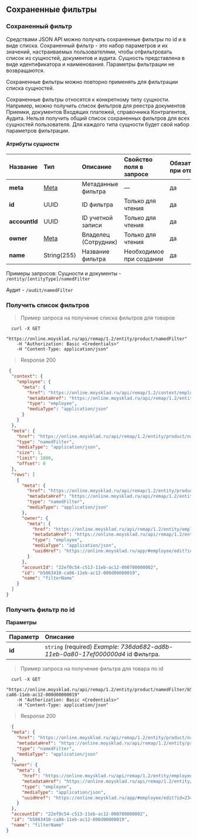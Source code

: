 ## Сохраненные фильтры
### Сохраненный фильтр

Средствами JSON API можно получать сохраненные фильтры по id и в виде списка.
Сохраненный фильтр - это набор параметров и их значений, настраиваемых пользователями,
чтобы отфильтровать список из сущностей, документов и аудита.
Сущность представлена в виде идентификатора и наименования. Параметры фильтрации не возвращаются.

Сохраненные фильтры можно повторно применять для фильтрации списка сущностей.

Сохраненные фильтры относятся к конкретному типу сущности. 
Например, можно получить список фильтров для реестра документов Приемки, документов Входящих платежей, 
справочника Контрагентов, Аудита. Нельзя получить общий список сохраненных фильтров для всех
сущностей пользователя.
Для каждого типа сущности будет свой набор параметров фильтрации.

#### Атрибуты сущности

| Название  | Тип | Описание                    | Свойство поля в запросе| Обязательное при ответе|Expand|
| --------- |:----|:----------------------------|:----------------|:------------------------|:------------------------|
|**meta** |[Meta](../#mojsklad-json-api-obschie-swedeniq-metadannye)|Метаданные фильтра|&mdash;|да|нет
|**id**        |UUID|ID фильтра|Только для чтения|да|нет
|**accountId**    |UUID|ID учетной записи|Только для чтения|да|нет
|**owner**     |[Meta](../#mojsklad-json-api-obschie-swedeniq-metadannye)|Владелец (Сотрудник)|Только для чтения|да|да
|**name**    |String(255)|Название фильтра|Необходимое при создании|да|нет

Примеры запросов:
Сущности и документы - ```/entity/[entityType]/namedFilter```

Аудит - ```/audit/namedFilter```


### Получить список фильтров

> Пример запроса на получение списка фильтров для товаров
```shell
  curl -X GET
    "https://online.moysklad.ru/api/remap/1.2/entity/product/namedFilter"
    -H "Authorization: Basic <Credentials>"
    -H "Content-Type: application/json"  
```

> Response 200 

```json
 {
  "context": {
    "employee": {
      "meta": {
        "href": "https://online.moysklad.ru/api/remap/1.2/context/employee",
        "metadataHref": "https://online.moysklad.ru/api/remap/1.2/entity/employee/metadata",
        "type": "employee",
        "mediaType": "application/json"
      }
    }
  },
  "meta": {
    "href": "https://online.moysklad.ru/api/remap/1.2/entity/product/namedFilter",
    "type": "namedFilter",
    "mediaType": "application/json",
    "size": 1,
    "limit": 1000,
    "offset": 0
  },
  "rows": [
    {
      "meta": {
        "href": "https://online.moysklad.ru/api/remap/1.2/entity/product/namedFilter/b5863410-ca86-11eb-ac12-000d00000019",
        "metadataHref": "https://online.moysklad.ru/api/remap/1.2/entity/product/namedFilter/metadata",
        "type": "namedFilter",
        "mediaType": "application/json"
      },
      "owner": {
        "meta": {
          "href": "https://online.moysklad.ru/api/remap/1.2/entity/employee/234eee6f-c513-11eb-ac12-000d0000003b",
          "metadataHref": "https://online.moysklad.ru/api/remap/1.2/entity/employee/metadata",
          "type": "employee",
          "mediaType": "application/json",
          "uuidHref": "https://online.moysklad.ru/app/#employee/edit?id=234eee6f-c513-11eb-ac12-000d0000003b"
        }
      },
      "accountId": "22ef0c54-c513-11eb-ac12-000700000002",
      "id": "b5863410-ca86-11eb-ac12-000d00000019",
      "name": "filterName"
    }
  ]
}
```

### Получить фильтр по id

**Параметры**

|Параметр   |Описание   | 
|:----|:----|
|**id** |  `string` (required) *Example: 736da682-ad8b-11eb-0a80-17ef000000d4* id Фильтра.|


> Пример запроса на получение фильтра для товара по id
```shell
  curl -X GET
    "https://online.moysklad.ru/api/remap/1.2/entity/product/namedFilter/b5863410-ca86-11eb-ac12-000d00000019"
    -H "Authorization: Basic <Credentials>"
    -H "Content-Type: application/json"  
```

> Response 200 

```json
  {
  "meta": {
    "href": "https://online.moysklad.ru/api/remap/1.2/entity/product/namedFilter/b5863410-ca86-11eb-ac12-000d00000019",
    "metadataHref": "https://online.moysklad.ru/api/remap/1.2/entity/product/namedFilter/metadata",
    "type": "namedFilter",
    "mediaType": "application/json"
  },
  "owner": {
    "meta": {
      "href": "https://online.moysklad.ru/api/remap/1.2/entity/employee/234eee6f-c513-11eb-ac12-000d0000003b",
      "metadataHref": "https://online.moysklad.ru/api/remap/1.2/entity/employee/metadata",
      "type": "employee",
      "mediaType": "application/json",
      "uuidHref": "https://online.moysklad.ru/app/#employee/edit?id=234eee6f-c513-11eb-ac12-000d0000003b"
    }
  },
  "accountId": "22ef0c54-c513-11eb-ac12-000700000002",
  "id": "b5863410-ca86-11eb-ac12-000d00000019",
  "name": "filterName"
}
```
